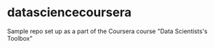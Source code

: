 datasciencecoursera
===================

Sample repo set up as a part of the Coursera course "Data Scientists's Toolbox"
